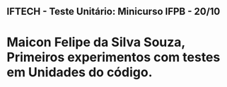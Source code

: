 ## IFTECH - Teste Unitário: Minicurso IFPB - 20/10
# Maicon Felipe da Silva Souza, Primeiros experimentos com testes em Unidades do código.